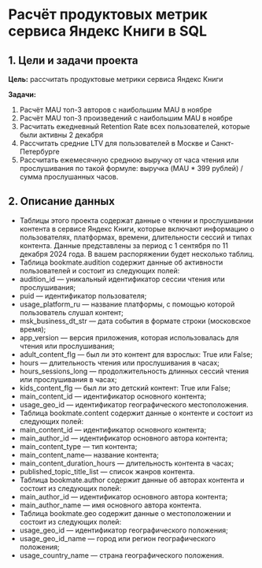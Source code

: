 # Расчёт продуктовых метрик сервиса Яндекс Книги в SQL

## 1. Цели и задачи проекта

**Цель:**  рассчитать продуктовые метрики сервиса Яндекс Книги

**Задачи:**
1. Расчёт MAU топ-3 авторов с наибольшим MAU в ноябре 
2. Расчёт MAU топ-3 произведений с наибольшим MAU в ноябре
3. Расчитать ежедневный Retention Rate всех пользователей, которые были активны 2 декабря
4. Рассчитать средние LTV для пользователей в Москве и Санкт-Петербурге
5. Рассчитать ежемесячную среднюю выручку от часа чтения или прослушивания по такой формуле: выручка (MAU * 399 рублей) / сумма прослушанных часов.
   
## 2. Описание данных 
- Таблицы этого проекта содержат данные о чтении и прослушивании контента в сервисе Яндекс Книги, которые включают информацию о пользователях, платформах, времени, длительности сессий и типах контента. Данные представлены за период с 1 сентября по 11 декабря 2024 года. В вашем распоряжении будет несколько таблиц.
- Таблица bookmate.audition содержит данные об активности пользователей и состоит из следующих полей:
- audition_id — уникальный идентификатор сессии чтения или прослушивания;
- puid — идентификатор пользователя;
- usage_platform_ru — название платформы, с помощью которой пользователь слушал контент;
- msk_business_dt_str — дата события в формате строки (московское время);
- app_version — версия приложения, которая использовалась для чтения или прослушивания;
- adult_content_flg — был ли это контент для взрослых: True или False;
- hours — длительность чтения или прослушивания в часах;
- hours_sessions_long — продолжительность длинных сессий чтения или прослушивания в часах;
- kids_content_flg — был ли это детский контент: True или False;
- main_content_id — идентификатор основного контента;
- usage_geo_id — идентификатор географического местоположения.
- Таблица bookmate.content содержит данные о контенте и состоит из следующих полей:
- main_content_id — идентификатор основного контента;
- main_author_id — идентификатор основного автора контента;
- main_content_type — тип контента;
- main_content_name— название контента;
- main_content_duration_hours — длительность контента в часах;
- published_topic_title_list — список жанров контента.
- Таблица bookmate.author содержит данные об авторах контента и состоит из следующих полей:
- main_author_id — идентификатор основного автора контента;
- main_author_name — имя основного автора контента.
- Таблица bookmate.geo содержит данные о местоположении и состоит из следующих полей:
- usage_geo_id — идентификатор географического положения;
- usage_geo_id_name — город или регион географического положения;
- usage_country_name — страна географического положения.


